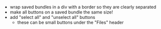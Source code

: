- wrap saved bundles in a div with a border so they are clearly separated
- make all buttons on a saved bundle the same size!
- add "select all" and "unselect all" buttons
  - these can be small buttons under the "Files" header